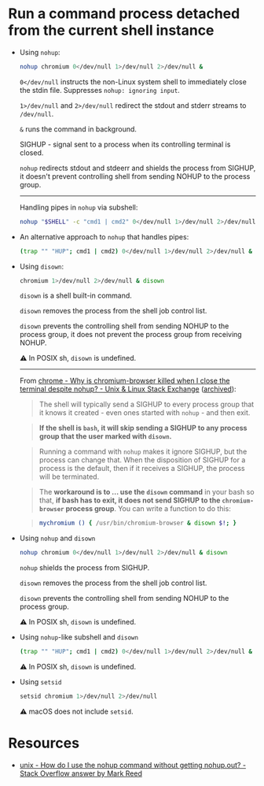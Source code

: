 # Run a command process detached from the current shell instance

- Using `nohup`:

    ```sh
    nohup chromium 0</dev/null 1>/dev/null 2>/dev/null &
    ```

    `0</dev/null` instructs the non-Linux system shell to immediately close the stdin file. Suppresses `nohup: ignoring input`.

    `1>/dev/null` and `2>/dev/null` redirect the stdout and stderr streams to `/dev/null`.

    `&` runs the command in background.

    SIGHUP - signal sent to a process when its controlling terminal is closed.

    `nohup` redirects stdout and stdeerr and shields the process from SIGHUP, it doesn't prevent controlling shell from sending NOHUP to the process group.

    ***

    Handling pipes in `nohup` via subshell:

    ```sh
    nohup "$SHELL" -c "cmd1 | cmd2" 0</dev/null 1>/dev/null 2>/dev/null &
    ```

- An alternative approach to `nohup` that handles pipes:

    ```sh
    (trap "" "HUP"; cmd1 | cmd2) 0</dev/null 1>/dev/null 2>/dev/null &
    ```

- Using `disown`:

    ```sh
    chromium 1>/dev/null 2>/dev/null & disown
    ```

    `disown` is a shell built-in command.

    `disown` removes the process from the shell job control list.

    `disown` prevents the controlling shell from sending NOHUP to the process group, it does not prevent the process group from receiving NOHUP.

    ⚠️ In POSIX sh, `disown` is undefined.

    ***

    From [chrome - Why is chromium-browser killed when I close the terminal despite nohup? - Unix & Linux Stack Exchange](https://unix.stackexchange.com/questions/162749/why-is-chromium-browser-killed-when-i-close-the-terminal-despite-nohup/194640#194640) ([archived](https://archive.is/7cldG)):

    > The shell will typically send a SIGHUP to every process group that it knows it created - even ones started with `nohup` - and then exit.

    > **If the shell is `bash`, it will skip sending a SIGHUP to any process group that the user marked with `disown`.**

    > Running a command with `nohup` makes it ignore SIGHUP, but the process can change that. When the disposition of SIGHUP for a process is the default, then if it receives a SIGHUP, the process will be terminated.

    > The **workaround is to ... use the `disown` command** in your bash so that, **if bash has to exit, it does not send SIGHUP to the `chromium-browser` process group**. You can write a function to do this:

    > ```sh
    > mychromium () { /usr/bin/chromium-browser & disown $!; }
    > ```

- Using `nohup` and `disown`

    ```sh
    nohup chromium 0</dev/null 1>/dev/null 2>/dev/null & disown
    ```

    `nohup` shields the process from SIGHUP.

    `disown` removes the process from the shell job control list.

    `disown` prevents the controlling shell from sending NOHUP to the process group.

    ⚠️ In POSIX sh, `disown` is undefined.

- Using `nohup`-like subshell and `disown`

    ```sh
    (trap "" "HUP"; cmd1 | cmd2) 0</dev/null 1>/dev/null 2>/dev/null & disown
    ```

    ⚠️ In POSIX sh, `disown` is undefined.

- Using `setsid`

    ```sh
    setsid chromium 1>/dev/null 2>/dev/null
    ```

    ⚠️ macOS does not include `setsid`.

# Resources

- [unix - How do I use the nohup command without getting nohup.out? - Stack Overflow answer by Mark Reed](https://stackoverflow.com/questions/10408816/how-do-i-use-the-nohup-command-without-getting-nohup-out/10408906#10408906)
